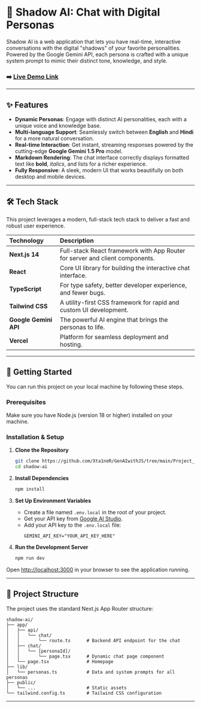 

# 🤖 Shadow AI: Chat with Digital Personas

[](https://opensource.org/licenses/MIT)
[](https://nextjs.org/)
[](https://www.typescriptlang.org/)
[](https://tailwindcss.com/)

Shadow AI is a web application that lets you have real-time, interactive conversations with the digital "shadows" of your favorite personalities. Powered by the Google Gemini API, each persona is crafted with a unique system prompt to mimic their distinct tone, knowledge, and style.

### ➡️ [**Live Demo Link**](https://www.google.com/search?q=https://your-deployment-link-here.com)

-----

## ✨ Features

  * **Dynamic Personas**: Engage with distinct AI personalities, each with a unique voice and knowledge base.
  * **Multi-language Support**: Seamlessly switch between **English** and **Hindi** for a more natural conversation.
  * **Real-time Interaction**: Get instant, streaming responses powered by the cutting-edge **Google Gemini 1.5 Pro** model.
  * **Markdown Rendering**: The chat interface correctly displays formatted text like **bold**, *italics*, and lists for a richer experience.
  * **Fully Responsive**: A sleek, modern UI that works beautifully on both desktop and mobile devices.

-----

## 🛠️ Tech Stack

This project leverages a modern, full-stack tech stack to deliver a fast and robust user experience.

| Technology | Description |
| :--- | :--- |
| **Next.js 14** | Full-stack React framework with App Router for server and client components. |
| **React** | Core UI library for building the interactive chat interface. |
| **TypeScript** | For type safety, better developer experience, and fewer bugs. |
| **Tailwind CSS** | A utility-first CSS framework for rapid and custom UI development. |
| **Google Gemini API** | The powerful AI engine that brings the personas to life. |
| **Vercel** | Platform for seamless deployment and hosting. |

-----

## 🚀 Getting Started

You can run this project on your local machine by following these steps.

### Prerequisites

Make sure you have Node.js (version 18 or higher) installed on your machine.

### Installation & Setup

1.  **Clone the Repository**

    ```bash
    git clone https://github.com/Xta1neR/GenAIwithJS/tree/main/Project_02-ShadowAi
    cd shadow-ai
    ```

2.  **Install Dependencies**

    ```bash
    npm install
    ```

3.  **Set Up Environment Variables**

      * Create a file named `.env.local` in the root of your project.
      * Get your API key from [Google AI Studio](https://aistudio.google.com/app/apikey).
      * Add your API key to the `.env.local` file:
        ```
        GEMINI_API_KEY="YOUR_API_KEY_HERE"
        ```

4.  **Run the Development Server**

    ```bash
    npm run dev
    ```

Open [http://localhost:3000](https://www.google.com/search?q=http://localhost:3000) in your browser to see the application running.

-----

## 📁 Project Structure

The project uses the standard Next.js App Router structure:

```
shadow-ai/
├── app/
│   ├── api/
│   │   └── chat/
│   │       └── route.ts      # Backend API endpoint for the chat
│   ├── chat/
│   │   └── [personaId]/
│   │       └── page.tsx      # Dynamic chat page component
│   └── page.tsx              # Homepage
├── lib/
│   └── personas.ts           # Data and system prompts for all personas
├── public/
│   └── ...                   # Static assets
└── tailwind.config.ts        # Tailwind CSS configuration
```

-----

